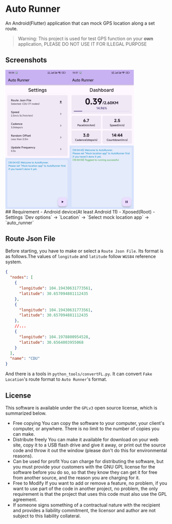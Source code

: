 # Auto Runner
An Android(Flutter) application that can mock GPS location along a set route.
> Warning: This project is used for test GPS function on your **own** application, PLEASE DO NOT USE IT FOR ILLEGAL PURPOSE

## Screenshots

<div style="display:flex;">
  <img src="images/settings.jpg" width="200"/>
  <img src="images/dashboard.jpg" width="200"/>
</div>
## Requirement
- Android device(At least Android 11)
- Xposed(Root)
- Settings `Dev options` -> `Location` -> `Select mock location app` -> `auto_runner`

## Route Json File
Before starting, you have to make or select a `Route Json File`. Its format is as follows.The values of `longitude` and `latitude` follow `WGS84` reference system.
```json
{
  "nodes": [
    {
      "longitude": 104.19430631773561,
      "latitude": 30.657094881112435
    },
    {
      "longitude": 104.19430631773561,
      "latitude": 30.657094881112435
    },
    //...
    {
      "longitude": 104.1978800954528,
      "latitude": 30.6564003955068
    }
  ],
  "name": "CDU"
}
```
And there is a tools in `python_tools/convertFL.py`. It can convert `Fake Location`'s route format to `Auto Runner`'s format.

## License
This software is available under the `GPLv3` open source license, which is summarized below.
- Free copying You can copy the software to your computer, your client's computer, or anywhere. There is no limit to the number of copies you can make.
- Distribute freely You can make it available for download on your web site, copy it to a USB flash drive and give it away, or print out the source code and throw it out the window (please don't do this for environmental reasons).
- Can be used for profit You can charge for distributing the software, but you must provide your customers with the GNU GPL license for the software before you do so, so that they know they can get it for free from another source, and the reason you are charging for it.
- Free to Modify If you want to add or remove a feature, no problem, if you want to use part of the code in another project, no problem, the only requirement is that the project that uses this code must also use the GPL agreement.
- If someone signs something of a contractual nature with the recipient and provides a liability commitment, the licensor and author are not subject to this liability collateral.